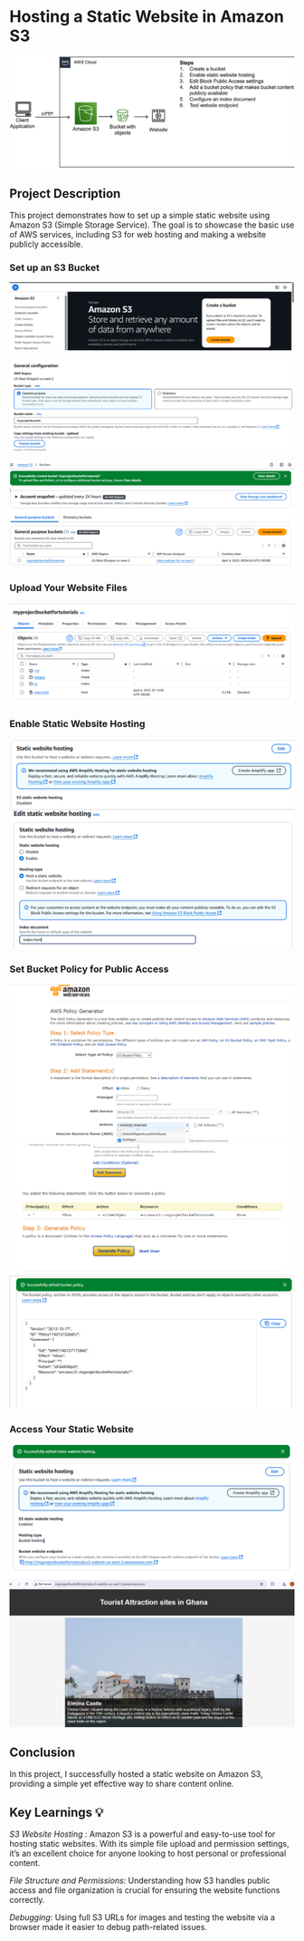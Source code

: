 # Hosting a Static Website in Amazon S3

![Amazon S3](./pics/websites3.png)

## Project Description
This project demonstrates how to set up a simple static website using Amazon S3 (Simple Storage Service). The goal is to showcase the basic use of AWS services, including S3 for web hosting and making a website publicly accessible.

### Set up an S3 Bucket

![Amazon S3](./pics/createbucket.png) 

![Amazon S3](./pics/bucketname.png) 

![Amazon S3](./pics/createdbucket.png) 

### Upload Your Website Files
![Amazon S3](./pics/uploadwebdocs.png)

### Enable Static Website Hosting
![Amazon S3](./pics/disablestatic.png)
![Amazon S3](./pics/enablestatic.png)

### Set Bucket Policy for Public Access
![Amazon S3](./pics/genpolicy1.png)
![Amazon S3](./pics/genpolicy2.png)
![Amazon S3](./pics/succespolicy.png)

### Access Your Static Website
![Amazon S3](./pics/bucketendpoint.png)
![Amazon S3](./pics/websitesucess.png)


## Conclusion
In this project, I successfully hosted a static website on Amazon S3, providing a simple yet effective way to share content online. 

## Key Learnings 💡
*S3 Website Hosting* : Amazon S3 is a powerful and easy-to-use tool for hosting static websites. With its simple file upload and permission settings, it’s an excellent choice for anyone looking to host personal or professional content.

*File Structure and Permissions*: Understanding how S3 handles public access and file organization is crucial for ensuring the website functions correctly.

*Debugging*: Using full S3 URLs for images and testing the website via a browser made it easier to debug path-related issues.